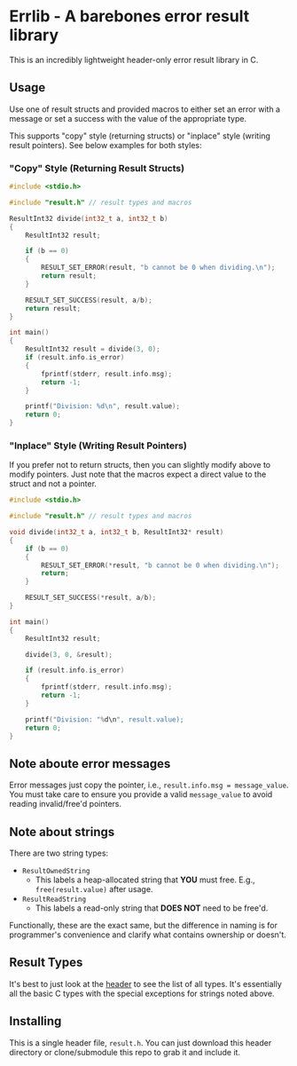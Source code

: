 # Errlib - A barebones error result library
This is an incredibly lightweight header-only error result library in C.

## Usage
Use one of result structs and provided macros to either set an error with a message or set a success with the value of the appropriate type.

This supports "copy" style (returning structs) or "inplace" style (writing result pointers). See below examples for both styles:

### "Copy" Style (Returning Result Structs)
```c
#include <stdio.h>

#include "result.h" // result types and macros

ResultInt32 divide(int32_t a, int32_t b)
{
    ResultInt32 result;

    if (b == 0)
    {
        RESULT_SET_ERROR(result, "b cannot be 0 when dividing.\n");
        return result;
    }

    RESULT_SET_SUCCESS(result, a/b);
    return result;
}

int main()
{
    ResultInt32 result = divide(3, 0);
    if (result.info.is_error)
    {
        fprintf(stderr, result.info.msg);
        return -1;
    }

    printf("Division: %d\n", result.value);
    return 0;
}
```

### "Inplace" Style (Writing Result Pointers)
If you prefer not to return structs, then you can slightly modify above to modify pointers. Just note that the macros expect a direct value to the struct and not a pointer.
```c
#include <stdio.h>

#include "result.h" // result types and macros

void divide(int32_t a, int32_t b, ResultInt32* result)
{
    if (b == 0)
    {
        RESULT_SET_ERROR(*result, "b cannot be 0 when dividing.\n");
        return;
    }

    RESULT_SET_SUCCESS(*result, a/b);
}

int main()
{
    ResultInt32 result;

    divide(3, 0, &result);

    if (result.info.is_error)
    {
        fprintf(stderr, result.info.msg);
        return -1;
    }

    printf("Division: "%d\n", result.value);
    return 0;
}
```

## Note aboute error messages
Error messages just copy the pointer, i.e., `result.info.msg = message_value`. You must take care to ensure you provide a valid `message_value` to avoid reading invalid/free'd pointers.

## Note about strings
There are two string types:
* `ResultOwnedString`
    * This labels a heap-allocated string that **YOU** must free. E.g., `free(result.value)` after usage.
* `ResultReadString`
    * This labels a read-only string that **DOES NOT** need to be free'd.

Functionally, these are the exact same, but the difference in naming is for programmer's convenience and clarify what contains ownership or doesn't.

## Result Types
It's best to just look at the [header](include/result.h) to see the list of all types. It's essentially all the basic C types with the special exceptions for strings noted above.

## Installing
This is a single header file, `result.h`. You can just download this header directory or clone/submodule this repo to grab it and include it.
